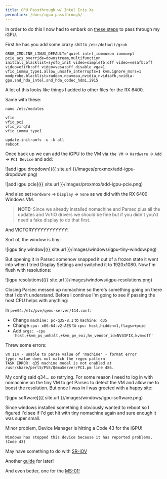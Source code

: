 ```yaml
---
title: GPU Passthrough w/ Intel Iris Xe
permalink: /docs/igpu-passthrough/
---
```


In order to do this I now had to embark on [these steps](https://www.reddit.com/r/Proxmox/comments/14fzj8l/tutorial_full_igpu_passthrough_for_jellyfin/) to pass through my iGPU. 

First he has you add some crazy shit to `/etc/default/grub`

```
GRUB_CMDLINE_LINUX_DEFAULT="quiet intel_iommu=on iommu=pt pcie_acs_override=downstream,multifunction initcall_blacklist=sysfb_init video=simplefb:off video=vesafb:off video=efifb:off video=vesa:off disable_vga=1 vfio_iommu_type1.allow_unsafe_interrupts=1 kvm.ignore_msrs=1 modprobe.blacklist=radeon,nouveau,nvidia,nvidiafb,nvidia-gpu,snd_hda_intel,snd_hda_codec_hdmi,i915
```
A lot of this looks like things I added to other files for the RX 6400. 

Same with these:

```
nano /etc/modules

vfio
vfio_pci
vfio_virqfd
vfio_iommu_type1

update-initramfs -u -k all
reboot
```

Once back up we can add the iGPU to the VM via `the VM` -> `Hardware` -> `Add` -> `PCI Device` and add:

![add igpu dropdown]({{ site.url }}/images/proxmox/add-igpu-dropdown.png)

![add igpu pcie]({{ site.url }}/images/proxmox/add-igpu-pcie.png)

And also set `Hardware` -> `Display` -> `none` as we did with the RX 6400 Windows VM.

> **NOTE:** Since we already installed nomachine and Parsec plus all the updates and VirtIO drivers we should be fine but if you didn't you'd need a fake display to do that first.

And VICTORYYYYYYYYYYYY! 

Sort of, the window is tiny:

![igpu tiny window]({{ site.url }}/images/windows/igpu-tiny-window.png)

But opening it in Parsec somehow snapped it out of a frozen state it went into when I tried Display Settings and switched it to 1920x1080. Now I'm flush with resolutions:

![igpu resolutions]({{ site.url }}/images/windows/igpu-resolutions.png)

Closing Parsec messed up nomachine so there's something going on there that I don't understand. Before I continue I'm going to see if passing the host CPU helps with anything:

In `pve04:/etc/pve/qemu-server/114.conf`:
* Change `machine: pc-q35-8.1` to `machine: q35`
* Change `cpu: x86-64-v2-AES` to `cpu: host,hidden=1,flags=+pcid`
* Add `args: -cpu 'host,+kvm_pv_unhalt,+kvm_pv_eoi,hv_vendor_id=NV43FIX,kvm=off'`

Threw some errors:

```
vm 114 - unable to parse value of 'machine' - format error
type: value does not match the regex pattern
TASK ERROR: q35 machine model is not enabled at /usr/share/perl5/PVE/QemuServer/PCI.pm line 486.
```

My config said q34... so retrying. For some reason I need to log in with nomachine on the tiny VM to get Parsec to detect the VM and allow me to boost the resolution. But once I was in I was greeted with a happy site:

![igpu software]({{ site.url }}/images/windows/igpu-software.png)

Since windows installed something it obviously wanted to reboot so I figured I'd see if I'd get hit with tiny nomachine again and sure enough it was super small. 

Minor problem, Device Manager is hitting a Code 43 for the iGPU!

```
Windows has stopped this device because it has reported problems. (Code 43)
```

May have something to do with [SR-IOV](https://forum.proxmox.com/threads/enabling-sr-iov-for-intel-nic-x550-t2-on-proxmox-6.56677/)

Another [guide](https://www.michaelstinkerings.org/gpu-virtualization-with-intel-12th-gen-igpu-uhd-730/) for later!

And even better, one for the [MS-01!](https://forum.level1techs.com/t/i915-sr-iov-on-i9-13900h-minisforum-ms-01-proxmox-pve-kernel-6-5-jellyfin-full-hardware-accelerated-lxc/209943)